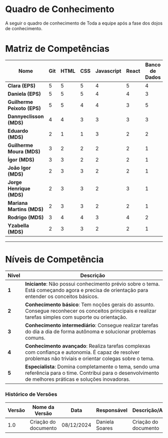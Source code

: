 # Quadro de Conhecimento

A seguir o quadro de conhecimento de Toda a equipe após a fase dos dojos de conhecimento.

# Matriz de Competências

| Nome                | Git | HTML | CSS | Javascript | React | Banco de Dados | Testes | Docker | Figma |
|---------------------|-----|------|-----|------------|-------|----------------|--------|--------|-------|
| **Clara (EPS)**     | 5   | 5    | 5   | 4          | 5     | 4              | 4      | 2      | 5     |
| **Daniela (EPS)**   | 5   | 5    | 5   | 4          | 4     | 3              | 3      | 2      | 5     |
| **Guilherme Peixoto (EPS)** | 5   | 5    | 4   | 4          | 3     | 5              | 2      | 5      | 4     |
| **Dannyeclisson (MDS)** | 4   | 4    | 3   | 3          | 3     | 3              | 1      | 4      | 5     |
| **Eduardo (MDS)**   | 2   | 1    | 1   | 3          | 2     | 2              | 1      | 1      | 2     |
| **Guilherme Moura (MDS)** | 3   | 2    | 2   | 2          | 2     | 1              | 1      | 1      | 2     |
| **Ígor (MDS)**      | 3   | 3    | 2   | 2          | 2     | 1              | 1      | 1      | 2     |
| **João Igor (MDS)** | 2   | 3    | 3   | 2          | 2     | 1              | 1      | 1      | 2     |
| **Jorge Henrique (MDS)** | 2   | 3    | 3   | 2          | 3     | 1              | 1      | 1      | 3     |
| **Mariana Martins (MDS)** | 2   | 3    | 3   | 2          | 2     | 1              | 1      | 1      | 3     |
| **Rodrigo (MDS)**   | 3   | 4    | 4   | 3          | 4     | 2              | 1      | 1      | 4     |
| **Yzabella (MDS)**  | 2   | 3    | 3   | 2          | 2     | 1              | 1      | 1      | 2     |

---

# Níveis de Competência

| Nível | Descrição                                                                                           |
|-------|-----------------------------------------------------------------------------------------------------|
| **1** | **Iniciante**: Não possui conhecimento prévio sobre o tema. Está começando agora e precisa de orientação para entender os conceitos básicos. |
| **2** | **Conhecimento básico**: Tem noções gerais do assunto. Consegue reconhecer os conceitos principais e realizar tarefas simples com suporte ou orientação. |
| **3** | **Conhecimento intermediário**: Consegue realizar tarefas do dia a dia de forma autônoma e solucionar problemas comuns. |
| **4** | **Conhecimento avançado**: Realiza tarefas complexas com confiança e autonomia. É capaz de resolver problemas não triviais e orientar colegas sobre o tema. |
| **5** | **Especialista**: Domina completamente o tema, sendo uma referência para o time. Contribui para o desenvolvimento de melhores práticas e soluções inovadoras. |


### **Histórico de Versões**

| **Versão** | **Nome da Versão**      | **Data**      | **Responsável**         | **Descrição/Alterações**                                 |
|------------|-------------------------|---------------|-------------------------|----------------------------------------------------------|
|   1.0      | Criação do documento    | 08/12/2024    |  Daniela Soares          | Criação do documento   
